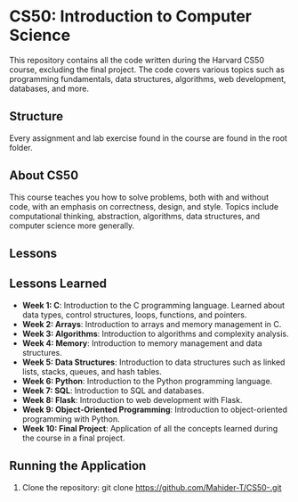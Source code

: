 # CS50: Introduction to Computer Science

This repository contains all the code written during the Harvard CS50 course, excluding the final project. The code covers various topics such as programming fundamentals, data structures, algorithms, web development, databases, and more.

## Structure

Every assignment and lab exercise found in the course are found in the root folder. 

## About CS50

This course teaches you how to solve problems, both with and without code, with an emphasis on correctness, design, and style. Topics include computational thinking, abstraction, algorithms, data structures, and computer science more generally. 

## Lessons 
## Lessons Learned
- **Week 1: C**: Introduction to the C programming language. Learned about data types, control structures, loops, functions, and pointers.
- **Week 2: Arrays**: Introduction to arrays and memory management in C.
- **Week 3: Algorithms**: Introduction to algorithms and complexity analysis.
- **Week 4: Memory**: Introduction to memory management and data structures.
- **Week 5: Data Structures**: Introduction to data structures such as linked lists, stacks, queues, and hash tables.
- **Week 6: Python**: Introduction to the Python programming language.
- **Week 7: SQL**: Introduction to SQL and databases.
- **Week 8: Flask**: Introduction to web development with Flask.
- **Week 9: Object-Oriented Programming**: Introduction to object-oriented programming with Python.
- **Week 10: Final Project**: Application of all the concepts learned during the course in a final project.

## Running the Application

1. Clone the repository:
    git clone https://github.com/Mahider-T/CS50-.git

    
